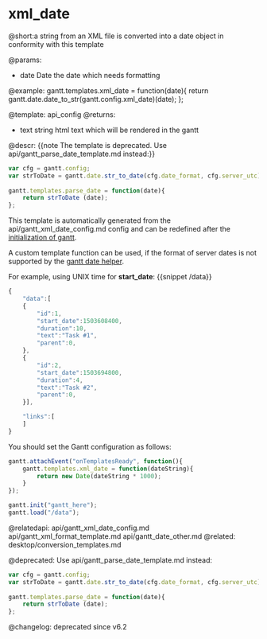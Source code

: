 xml_date
=============

@short:a string from an XML file is converted into a date object in conformity with this template
	
@params:
- date	Date	the date which needs formatting

@example:
gantt.templates.xml_date = function(date){
	return gantt.date.date_to_str(gantt.config.xml_date)(date);
};

@template:	api_config
@returns:
- text		string		html text which will be rendered in the gantt

@descr:
{{note The template is deprecated. Use api/gantt_parse_date_template.md instead:}}

~~~js
var cfg = gantt.config;
var strToDate = gantt.date.str_to_date(cfg.date_format, cfg.server_utc);
 
gantt.templates.parse_date = function(date){
    return strToDate (date);
};
~~~


This template is automatically generated from the api/gantt_xml_date_config.md config and can be redefined after the [initialization of gantt](api/gantt_init.md).

A custom template function can be used, if the format of server dates is not supported by the [gantt date helper](api/gantt_date_other.md).

For example, using UNIX time for **start_date**: 
{{snippet /data}}
~~~js
{
	"data":[
	{
		"id":1,
		"start_date":1503608400,
		"duration":10,
		"text":"Task #1",
		"parent":0,
	},
	{
		"id":2,
		"start_date":1503694800,
		"duration":4,
		"text":"Task #2",
		"parent":0,
	}],

	"links":[
	]
}
~~~

You should set the Gantt configuration as follows:

~~~js
gantt.attachEvent("onTemplatesReady", function(){
	gantt.templates.xml_date = function(dateString){
		return new Date(dateString * 1000);
	}
});

gantt.init("gantt_here");
gantt.load("/data");
~~~

@relatedapi:
	api/gantt_xml_date_config.md
	api/gantt_xml_format_template.md
	api/gantt_date_other.md
@related:
	desktop/conversion_templates.md

@deprecated:
Use api/gantt_parse_date_template.md instead:

~~~js
var cfg = gantt.config;
var strToDate = gantt.date.str_to_date(cfg.date_format, cfg.server_utc);
 
gantt.templates.parse_date = function(date){
    return strToDate (date);
};
~~~

@changelog:
deprecated since v6.2